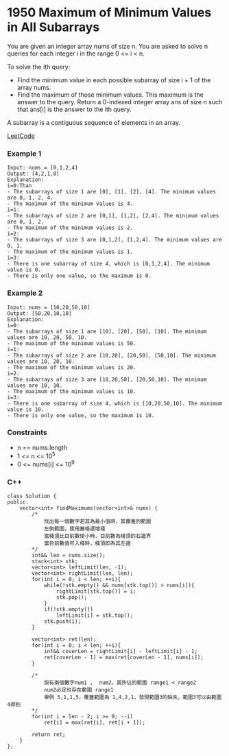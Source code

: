 # 1950 Maximum of Minimum Values in All Subarrays

You are given an integer array nums of size n. You are asked to solve n queries for each integer i in the range 0 <= i < n.

To solve the ith query:

* Find the minimum value in each possible subarray of size i + 1 of the array nums.
* Find the maximum of those minimum values. This maximum is the answer to the query.
Return a 0-indexed integer array ans of size n such that ans[i] is the answer to the ith query.

A subarray is a contiguous sequence of elements in an array.

[LeetCode](https://leetcode.cn/problems/maximum-of-minimum-values-in-all-subarrays/description/)

### Example 1

```
Input: nums = [0,1,2,4]
Output: [4,2,1,0]
Explanation:
i=0:Than
- The subarrays of size 1 are [0], [1], [2], [4]. The minimum values are 0, 1, 2, 4.
- The maximum of the minimum values is 4.
i=1:
- The subarrays of size 2 are [0,1], [1,2], [2,4]. The minimum values are 0, 1, 2.
- The maximum of the minimum values is 2.
i=2:
- The subarrays of size 3 are [0,1,2], [1,2,4]. The minimum values are 0, 1.
- The maximum of the minimum values is 1.
i=3:
- There is one subarray of size 4, which is [0,1,2,4]. The minimum value is 0.
- There is only one value, so the maximum is 0.
```

### Example 2

```
Input: nums = [10,20,50,10]
Output: [50,20,10,10]
Explanation:
i=0:
- The subarrays of size 1 are [10], [20], [50], [10]. The minimum values are 10, 20, 50, 10.
- The maximum of the minimum values is 50.
i=1:
- The subarrays of size 2 are [10,20], [20,50], [50,10]. The minimum values are 10, 20, 10.
- The maximum of the minimum values is 20.
i=2:
- The subarrays of size 3 are [10,20,50], [20,50,10]. The minimum values are 10, 10.
- The maximum of the minimum values is 10.
i=3:
- There is one subarray of size 4, which is [10,20,50,10]. The minimum value is 10.
- There is only one value, so the maximum is 10.
```

### Constraints

* n == nums.length
* 1 <= n <= 10<sup>5</sup>
* 0 <= nums[i] <= 10<sup>9</sup>

### C++ 

```
class Solution {
public:
    vector<int> findMaximums(vector<int>& nums) {
        /*
            找出每一個數字若其為最小值時，其覆蓋的範圍
            左側範圍，使用嚴格遞增棧
            當棧頂比目前數使小時，目前數為棧頂的右邊界
            當目前數值可入棧時，棧頂即為其左邊
        */
        int&& len = nums.size();
        stack<int> stk;
        vector<int> leftLimit(len, -1);
        vector<int> rightLimit(len, len);
        for(int i = 0; i < len; ++i){
            while(!stk.empty() && nums[stk.top()] > nums[i]){
                rightLimit[stk.top()] = i;
                stk.pop();
            }
            if(!stk.empty())
                leftLimit[i] = stk.top();
            stk.push(i);
        }

        vector<int> ret(len);
        for(int i = 0; i < len; ++i){
            int&& coverLen = rightLimit[i] - leftLimit[i] - 1;
            ret[coverLen - 1] = max(ret[coverLen - 1], nums[i]);
        }

        /*
            設有兩個數字num1 ,  num2，其所佔的範圍 range1 < range2
            num2必定也存在範圍 range1
            舉例 5,1,1,5，覆蓋範圍為 1,4,2,1，發現範圍3的缺失，範圍3可以由範圍4得到
        */
        for(int i = len - 2; i >= 0; --i)
            ret[i] = max(ret[i], ret[i + 1]);

        return ret;
    }
};
```